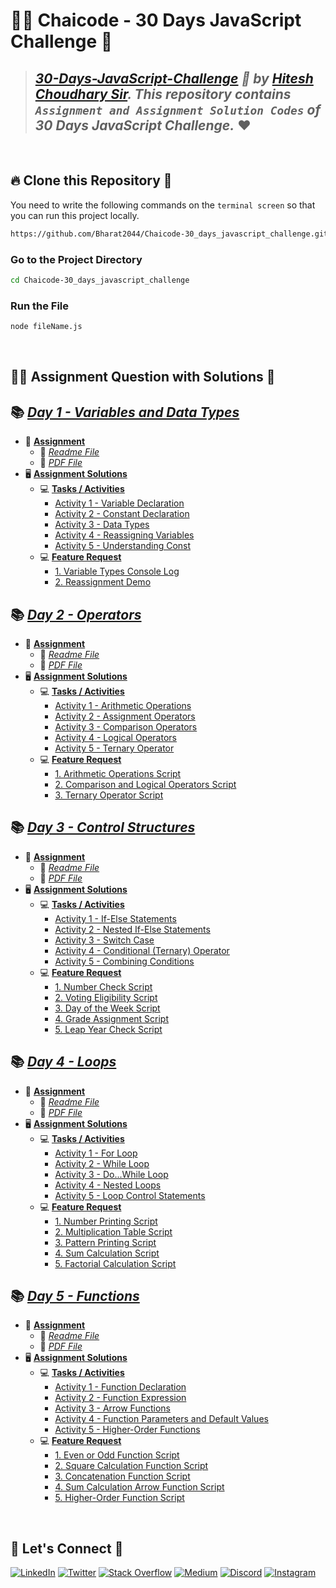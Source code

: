 # 🧑‍💻 **Chaicode - 30 Days JavaScript Challenge** 🎯

> ## _[30-Days-JavaScript-Challenge](https://courses.chaicode.com/learn/home) 🚀 by [Hitesh Choudhary Sir](https://www.linkedin.com/in/hiteshchoudhary/). This repository contains `Assignment and Assignment Solution Codes` of 30 Days JavaScript Challenge._ ❤️

<br/>

## 🔥 **Clone this Repository** 💫

You need to write the following commands on the `terminal screen` so that you can run this project locally.

```bash
https://github.com/Bharat2044/Chaicode-30_days_javascript_challenge.git
```

### Go to the Project Directory

```sh
cd Chaicode-30_days_javascript_challenge
```

### Run the File

```sh
node fileName.js
```

<br/>

## 👨‍💻 **Assignment Question with Solutions** 👀

## 📚 [_Day 1 - Variables and Data Types_](./Day%201%20-%20Variables%20and%20Data%20Types/)

- 📒 [**Assignment**](./Day%201%20-%20Variables%20and%20Data%20Types/Assignment/)
  - 📝 [_Readme File_](./Day%201%20-%20Variables%20and%20Data%20Types/Assignment/Day%201%20-%20Variables%20and%20Data%20Types%20Assignment.md)
  - 📝 [_PDF File_](./Day%201%20-%20Variables%20and%20Data%20Types/Assignment/Day%201%20-%20Variables%20and%20Data%20Types%20Assignment.png)
- 🖥️ [**Assignment Solutions**](./Day%201%20-%20Variables%20and%20Data%20Types/Solutions/)
  - 💻 [**Tasks / Activities**](./Day%201%20-%20Variables%20and%20Data%20Types/Solutions/Tasks%20or%20Activities/)
    - [Activity 1 - Variable Declaration](./Day%201%20-%20Variables%20and%20Data%20Types/Solutions/Tasks%20or%20Activities/Activity%201%20-%20Variable%20Declaration/)
    - [Activity 2 - Constant Declaration](./Day%201%20-%20Variables%20and%20Data%20Types/Solutions/Tasks%20or%20Activities/Activity%202%20-%20Constant%20Declaration/)
    - [Activity 3 - Data Types](./Day%201%20-%20Variables%20and%20Data%20Types/Solutions/Tasks%20or%20Activities/Activity%203%20-%20Data%20Types/)
    - [Activity 4 - Reassigning Variables](./Day%201%20-%20Variables%20and%20Data%20Types/Solutions/Tasks%20or%20Activities/Activity%204%20-%20Reassigning%20Variables/)
    - [Activity 5 - Understanding Const](./Day%201%20-%20Variables%20and%20Data%20Types/Solutions/Tasks%20or%20Activities/Activity%205%20-%20Understanding%20Const/)
  - 💻 [**Feature Request**](./Day%201%20-%20Variables%20and%20Data%20Types/Solutions/Feature%20Request/)
    - [1. Variable Types Console Log](./Day%201%20-%20Variables%20and%20Data%20Types/Solutions/Feature%20Request/1.%20Variable%20Types%20Console%20Log/)
    - [2. Reassignment Demo](./Day%201%20-%20Variables%20and%20Data%20Types/Solutions/Feature%20Request/2.%20Reassignment%20Demo/)

## 📚 [_Day 2 - Operators_](./Day%202%20-%20Operators/)

- 📒 [**Assignment**](./Day%202%20-%20Operators/Assignment/)
  - 📝 [_Readme File_](./Day%202%20-%20Operators/Assignment/Day%202%20-%20Operators%20Assignment.md)
  - 📝 [_PDF File_](./Day%202%20-%20Operators/Assignment/Day%202-%20Operators%20Assignmet.jpg)
- 🖥️ [**Assignment Solutions**](./Day%202%20-%20Operators/Solutions/)
  - 💻 [**Tasks / Activities**](./Day%202%20-%20Operators/Solutions/Tasks%20or%20Activities/)
    - [Activity 1 - Arithmetic Operations](./Day%202%20-%20Operators/Solutions/Tasks%20or%20Activities/Activity%201%20-%20Arithmetic%20Operations/)
    - [Activity 2 - Assignment Operators](./Day%202%20-%20Operators/Solutions/Tasks%20or%20Activities/Activity%202%20-%20Assignment%20Operators/)
    - [Activity 3 - Comparison Operators](./Day%202%20-%20Operators/Solutions/Tasks%20or%20Activities/Activity%203%20-%20Comparison%20Operators/)
    - [Activity 4 - Logical Operators](./Day%202%20-%20Operators/Solutions/Tasks%20or%20Activities/Activity%204%20-%20Logical%20Operators/)
    - [Activity 5 - Ternary Operator](./Day%202%20-%20Operators/Solutions/Tasks%20or%20Activities/Activity%205%20-%20Ternary%20Operator/)
  - 💻 [**Feature Request**](./Day%202%20-%20Operators/Solutions/Feature%20Request/)
    - [1. Arithmetic Operations Script](./Day%202%20-%20Operators/Solutions/Feature%20Request/1.%20Arithmetic%20Operations%20Script/)
    - [2. Comparison and Logical Operators Script](./Day%202%20-%20Operators/Solutions/Feature%20Request/2.%20Comparison%20and%20Logical%20Operators%20Script/)
    - [3. Ternary Operator Script](./Day%202%20-%20Operators/Solutions/Feature%20Request/3.%20Ternary%20Operator%20Script/)

## 📚 [_Day 3 - Control Structures_](./Day%203%20-%20Control%20Structures/)

- 📒 [**Assignment**](./Day%203%20-%20Control%20Structures/Assignment/)
  - 📝 [_Readme File_](./Day%203%20-%20Control%20Structures/Assignment/Day%203%20-%20Control%20Structures%20Assignment.md)
  - 📝 [_PDF File_](./Day%203%20-%20Control%20Structures/Assignment/Day%203%20-%20Control%20Structures%20Assignment.png)
- 🖥️ [**Assignment Solutions**](./Day%203%20-%20Control%20Structures/Solutions/)
  - 💻 [**Tasks / Activities**](./Day%203%20-%20Control%20Structures/Solutions/Tasks%20or%20Activities/)
    - [Activity 1 - If-Else Statements](./Day%203%20-%20Control%20Structures/Solutions/Tasks%20or%20Activities/Activity%201%20-%20If-Else%20Statements/)
    - [Activity 2 - Nested If-Else Statements](./Day%203%20-%20Control%20Structures/Solutions/Tasks%20or%20Activities/Activity%202%20-%20Nested%20If-Else%20Statements/)
    - [Activity 3 - Switch Case](./Day%203%20-%20Control%20Structures/Solutions/Tasks%20or%20Activities/Activity%203%20-%20Switch%20Case/)
    - [Activity 4 - Conditional (Ternary) Operator](<./Day%203%20-%20Control%20Structures/Solutions/Tasks%20or%20Activities/Activity%204%20-%20Conditional%20(Ternary)%20Operator/>)
    - [Activity 5 - Combining Conditions](./Day%203%20-%20Control%20Structures/Solutions/Tasks%20or%20Activities/Activity%205%20-%20Combining%20Conditions/)
  - 💻 [**Feature Request**](./Day%203%20-%20Control%20Structures/Solutions/Feature%20Request/)
    - [1. Number Check Script](./Day%203%20-%20Control%20Structures/Solutions/Feature%20Request/1.%20Number%20Check%20Script/)
    - [2. Voting Eligibility Script](./Day%203%20-%20Control%20Structures/Solutions/Feature%20Request/2.%20Voting%20Eligibility%20Script/)
    - [3. Day of the Week Script](./Day%203%20-%20Control%20Structures/Solutions/Feature%20Request/3.%20Day%20of%20the%20Week%20Script/)
    - [4. Grade Assignment Script](./Day%203%20-%20Control%20Structures/Solutions/Feature%20Request/4.%20Grade%20Assignment%20Script/)
    - [5. Leap Year Check Script](./Day%203%20-%20Control%20Structures/Solutions/Feature%20Request/5.%20Leap%20Year%20Check%20Script/)

## 📚 [_Day 4 - Loops_](./Day%204%20-%20Loops/)

- 📒 [**Assignment**](./Day%204%20-%20Loops/Assignment/)
  - 📝 [_Readme File_](./Day%204%20-%20Loops/Assignment/Day%204%20-%20Loops%20Assignment.md)
  - 📝 [_PDF File_](./Day%204%20-%20Loops/Assignment/Day%204%20-%20Loops%20Assignment.jpg)
- 🖥️ [**Assignment Solutions**](./Day%204%20-%20Loops/Solutions/)
  - 💻 [**Tasks / Activities**](./Day%204%20-%20Loops/Solutions/Tasks%20or%20Activities/)
    - [Activity 1 - For Loop](./Day%204%20-%20Loops/Solutions/Tasks%20or%20Activities/Activity%201%20-%20For%20Loop/)
    - [Activity 2 - While Loop](./Day%204%20-%20Loops/Solutions/Tasks%20or%20Activities/Activity%202%20-%20While%20Loop/)
    - [Activity 3 - Do...While Loop](./Day%204%20-%20Loops/Solutions/Tasks%20or%20Activities/Activity%203%20-%20Do...While%20Loop/)
    - [Activity 4 - Nested Loops](./Day%204%20-%20Loops/Solutions/Tasks%20or%20Activities/Activity%204%20-%20Nested%20Loop/)
    - [Activity 5 - Loop Control Statements](./Day%204%20-%20Loops/Solutions/Tasks%20or%20Activities/Activity%205%20-%20Loop%20Control%20Statements/)
  - 💻 [**Feature Request**](./Day%204%20-%20Loops/Solutions/Feature%20Request/)
    - [1. Number Printing Script](./Day%204%20-%20Loops/Solutions/Feature%20Request/1.%20Number%20Printing%20Script/)
    - [2. Multiplication Table Script](./Day%204%20-%20Loops/Solutions/Feature%20Request/2.%20Multiplication%20Table%20Script/)
    - [3. Pattern Printing Script](./Day%204%20-%20Loops/Solutions/Feature%20Request/3.%20Pattern%20Printing%20Script/)
    - [4. Sum Calculation Script](./Day%204%20-%20Loops/Solutions/Feature%20Request/4.%20Sum%20Calculation%20Script/)
    - [5. Factorial Calculation Script](./Day%204%20-%20Loops/Solutions/Feature%20Request/5.%20Factorial%20Calculation%20Script/)

## 📚 [_Day 5 - Functions_](./Day%205%20-%20Functions/)

- 📒 [**Assignment**](./Day%205%20-%20Functions/Assignment/)
  - 📝 [_Readme File_](./Day%205%20-%20Functions/Assignment/Day%205%20-%20Functions%20Assignment.md)
  - 📝 [_PDF File_](./Day%205%20-%20Functions/Assignment/Day%20-%205%20Functions%20Assignment.jpg)
- 🖥️ [**Assignment Solutions**](./Day%205%20-%20Functions/Solutions/)
  - 💻 [**Tasks / Activities**](./Day%205%20-%20Functions/Solutions/Tasks%20or%20Activities/)
    - [Activity 1 - Function Declaration](./Day%205%20-%20Functions/Solutions/Tasks%20or%20Activities/Activity%201%20-%20Function%20Declaration/)
    - [Activity 2 - Function Expression](./Day%205%20-%20Functions/Solutions/Tasks%20or%20Activities/Activity%202%20-%20Function%20Expression/)
    - [Activity 3 - Arrow Functions](./Day%205%20-%20Functions/Solutions/Tasks%20or%20Activities/Activity%203%20-%20Arrow%20Functions/)
    - [Activity 4 - Function Parameters and Default Values](./Day%205%20-%20Functions/Solutions/Tasks%20or%20Activities/Activity%204%20-%20Function%20Parameters%20and%20Default%20Values/)
    - [Activity 5 - Higher-Order Functions](./Day%205%20-%20Functions/Solutions/Tasks%20or%20Activities/Activity%205%20-%20Higher-Order%20Functions/)
  - 💻 [**Feature Request**](./Day%205%20-%20Functions/Solutions/Feature%20Request/)
    - [1. Even or Odd Function Script](./Day%205%20-%20Functions/Solutions/Feature%20Request/1.%20Even%20or%20Odd%20Function%20Script/)
    - [2. Square Calculation Function Script](./Day%205%20-%20Functions/Solutions/Feature%20Request/2.%20Square%20Calculation%20Function%20Script/)
    - [3. Concatenation Function Script](./Day%205%20-%20Functions/Solutions/Feature%20Request/3.%20Concatenation%20Function%20Script/)
    - [4. Sum Calculation Arrow Function Script](./Day%205%20-%20Functions/Solutions/Feature%20Request/4.%20Sum%20Calculation%20Arrow%20Function%20Script/)
    - [5. Higher-Order Function Script](./Day%205%20-%20Functions/Solutions/Feature%20Request/5.%20Higher-Order%20Function%20Script/)

<br />

## 🔗 **Let's Connect** 🤝

[![LinkedIn](https://img.shields.io/badge/LinkedIn-%230077B5.svg?logo=linkedin&logoColor=white)](https://www.linkedin.com/in/bharat2044/)
[![Twitter](https://img.shields.io/badge/Twitter-%231DA1F2.svg?logo=Twitter&logoColor=white)](https://twitter.com/bharat__2044)
[![Stack Overflow](https://img.shields.io/badge/-Stackoverflow-FE7A16?logo=stack-overflow&logoColor=white)](https://stackoverflow.com/users/21453213/bharat2044)
<a href='https://medium.com/@Bharat2044' target="_blank"><img alt='Medium' src='https://img.shields.io/badge/Medium-100000?style=plastic&logo=Medium&logoColor=000000&labelColor=475AC7&color=475AC7'/></a>
[![Discord](https://img.shields.io/badge/Discord-%237289DA.svg?logo=discord&logoColor=white)](https://discordapp.com/users/1202345957216231446)
[![Instagram](https://img.shields.io/badge/Instagram-%23E4405F.svg?logo=Instagram&logoColor=white)](https://www.instagram.com/bharat__2044)
